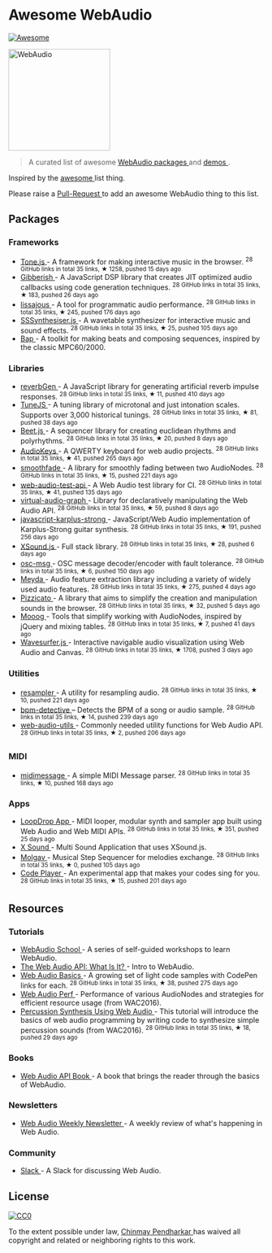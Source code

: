 <h1>
 Awesome WebAudio
</h1>
<p>
 <a href="https://github.com/sindresorhus/awesome">
  <img alt="Awesome" src="https://cdn.rawgit.com/sindresorhus/awesome/d7305f38d29fed78fa85652e3a63e154dd8e8829/media/badge.svg"/>
 </a>
</p>
<p>
 <img alt="WebAudio" src="https://raw.githubusercontent.com/voodootikigod/logo.js/master/webaudio/webaudio-js.png" width="200px"/>
</p>
<blockquote>
 <p>
  A curated list of awesome
  <a href="https://developer.mozilla.org/en-US/docs/Web/API/Web_Audio_API">
   WebAudio
  </a>
  <a href="#packages">
   packages
  </a>
  and
  <a href="#demos">
   demos
  </a>
  .
 </p>
</blockquote>
<p>
 Inspired by the
 <a href="https://github.com/sindresorhus/awesome">
  awesome
 </a>
 list thing.
</p>
<p>
 Please raise a
 <a href="https://github.com/notthetup/awesome-webaudio/pulls">
  Pull-Request
 </a>
 to add an awesome WebAudio thing to this list.
</p>
<h2>
 Packages
</h2>
<h3>
 Frameworks
</h3>
<ul>
 <li>
  <a href="https://github.com/Tonejs/Tone.js">
   Tone.js
  </a>
  - A framework for making interactive music in the browser.
  <sup>
   28 GitHub links in total 35 links, &#9733 1258, pushed 15 days ago
  </sup>
 </li>
 <li>
  <a href="https://github.com/charlieroberts/Gibberish">
   Gibberish
  </a>
  - A JavaScript DSP library that creates JIT optimized audio callbacks using code generation techniques.
  <sup>
   28 GitHub links in total 35 links, &#9733 183, pushed 26 days ago
  </sup>
 </li>
 <li>
  <a href="https://github.com/kylestetz/lissajous">
   lissajous
  </a>
  -  A tool for programmatic audio performance.
  <sup>
   28 GitHub links in total 35 links, &#9733 245, pushed 176 days ago
  </sup>
 </li>
 <li>
  <a href="https://github.com/surikov/SSSynthesiser.js">
   SSSynthesiser.js
  </a>
  -  A wavetable synthesizer for interactive music and sound effects.
  <sup>
   28 GitHub links in total 35 links, &#9733 25, pushed 105 days ago
  </sup>
 </li>
 <li>
  <a href="http://bapjs.org/">
   Bap
  </a>
  - A toolkit for making beats and composing sequences, inspired by the classic MPC60/2000.
 </li>
</ul>
<h3>
 Libraries
</h3>
<ul>
 <li>
  <a href="https://github.com/adelespinasse/reverbGen">
   reverbGen
  </a>
  - A JavaScript library for generating artificial reverb impulse responses.
  <sup>
   28 GitHub links in total 35 links, &#9733 11, pushed 410 days ago
  </sup>
 </li>
 <li>
  <a href="https://github.com/abbernie/tune">
   TuneJS
  </a>
  - A tuning library of microtonal and just intonation scales. Supports over 3,000 historical tunings.
  <sup>
   28 GitHub links in total 35 links, &#9733 81, pushed 38 days ago
  </sup>
 </li>
 <li>
  <a href="https://github.com/zya/beet.js">
   Beet.js
  </a>
  - A sequencer library for creating euclidean rhythms and polyrhythms.
  <sup>
   28 GitHub links in total 35 links, &#9733 20, pushed 8 days ago
  </sup>
 </li>
 <li>
  <a href="https://github.com/kylestetz/AudioKeys">
   AudioKeys
  </a>
  - A QWERTY keyboard for web audio projects.
  <sup>
   28 GitHub links in total 35 links, &#9733 41, pushed 265 days ago
  </sup>
 </li>
 <li>
  <a href="https://github.com/notthetup/smoothfade">
   smoothfade
  </a>
  - A library for smoothly fading between two AudioNodes.
  <sup>
   28 GitHub links in total 35 links, &#9733 15, pushed 221 days ago
  </sup>
 </li>
 <li>
  <a href="https://github.com/mohayonao/web-audio-test-api">
   web-audio-test-api
  </a>
  - A Web Audio test library for CI.
  <sup>
   28 GitHub links in total 35 links, &#9733 41, pushed 135 days ago
  </sup>
 </li>
 <li>
  <a href="https://github.com/benji6/virtual-audio-graph">
   virtual-audio-graph
  </a>
  - Library for declaratively manipulating the Web Audio API.
  <sup>
   28 GitHub links in total 35 links, &#9733 59, pushed 8 days ago
  </sup>
 </li>
 <li>
  <a href="https://github.com/mrahtz/javascript-karplus-strong">
   javascript-karplus-strong
  </a>
  - JavaScript/Web Audio implementation of Karplus-Strong guitar synthesis.
  <sup>
   28 GitHub links in total 35 links, &#9733 191, pushed 256 days ago
  </sup>
 </li>
 <li>
  <a href="https://github.com/Korilakkuma/XSound">
   XSound.js
  </a>
  - Full stack library.
  <sup>
   28 GitHub links in total 35 links, &#9733 28, pushed 6 days ago
  </sup>
 </li>
 <li>
  <a href="https://github.com/mohayonao/osc-msg">
   osc-msg
  </a>
  - OSC message decoder/encoder with fault tolerance.
  <sup>
   28 GitHub links in total 35 links, &#9733 6, pushed 150 days ago
  </sup>
 </li>
 <li>
  <a href="https://github.com/hughrawlinson/meyda">
   Meyda
  </a>
  - Audio feature extraction library including a variety of widely used audio features.
  <sup>
   28 GitHub links in total 35 links, &#9733 275, pushed 4 days ago
  </sup>
 </li>
 <li>
  <a href="https://github.com/alemangui/pizzicato">
   Pizzicato
  </a>
  - A library that aims to simplify the creation and manipulation sounds in the browser.
  <sup>
   28 GitHub links in total 35 links, &#9733 32, pushed 5 days ago
  </sup>
 </li>
 <li>
  <a href="https://github.com/mattlima/mooog">
   Mooog
  </a>
  - Tools that simplify working with AudioNodes, inspired by jQuery and mixing tables.
  <sup>
   28 GitHub links in total 35 links, &#9733 7, pushed 41 days ago
  </sup>
 </li>
 <li>
  <a href="https://github.com/katspaugh/wavesurfer.js">
   Wavesurfer.js
  </a>
  - Interactive navigable audio visualization using Web Audio and Canvas.
  <sup>
   28 GitHub links in total 35 links, &#9733 1708, pushed 3 days ago
  </sup>
 </li>
</ul>
<h3>
 Utilities
</h3>
<ul>
 <li>
  <a href="https://github.com/notthetup/resampler">
   resampler
  </a>
  - A utility for resampling audio.
  <sup>
   28 GitHub links in total 35 links, &#9733 10, pushed 221 days ago
  </sup>
 </li>
 <li>
  <a href="https://github.com/tornqvist/bpm-detective">
   bpm-detective
  </a>
  – Detects the BPM of a song or audio sample.
  <sup>
   28 GitHub links in total 35 links, &#9733 14, pushed 239 days ago
  </sup>
 </li>
 <li>
  <a href="https://github.com/mohayonao/web-audio-utils">
   web-audio-utils
  </a>
  - Commonly needed utility functions for Web Audio API.
  <sup>
   28 GitHub links in total 35 links, &#9733 2, pushed 206 days ago
  </sup>
 </li>
</ul>
<h3>
 MIDI
</h3>
<ul>
 <li>
  <a href="https://github.com/notthetup/midimessage">
   midimessage
  </a>
  - A simple MIDI Message parser.
  <sup>
   28 GitHub links in total 35 links, &#9733 10, pushed 168 days ago
  </sup>
 </li>
</ul>
<h3>
 Apps
</h3>
<ul>
 <li>
  <a href="https://github.com/mmckegg/loop-drop-app">
   LoopDrop App
  </a>
  - MIDI looper, modular synth and sampler app built using Web Audio and Web MIDI APIs.
  <sup>
   28 GitHub links in total 35 links, &#9733 351, pushed 25 days ago
  </sup>
 </li>
 <li>
  <a href="https://korilakkuma.github.io/X-Sound/">
   X Sound
  </a>
  - Multi Sound Application that uses XSound.js.
 </li>
 <li>
  <a href="https://github.com/surikov/molgav">
   Molgav
  </a>
  - Musical Step Sequencer for melodies exchange.
  <sup>
   28 GitHub links in total 35 links, &#9733 0, pushed 105 days ago
  </sup>
 </li>
 <li>
  <a href="https://github.com/jcppman/code-player">
   Code Player
  </a>
  - An experimental app that makes your codes sing for you.
  <sup>
   28 GitHub links in total 35 links, &#9733 15, pushed 201 days ago
  </sup>
 </li>
</ul>
<h2>
 Resources
</h2>
<h3>
 Tutorials
</h3>
<ul>
 <li>
  <a href="https://github.com/mmckegg/web-audio-school ">
   WebAudio School
  </a>
  - A series of self-guided workshops to learn WebAudio.
 </li>
 <li>
  <a href="http://code.tutsplus.com/tutorials/the-web-audio-api-what-is-it--cms-23735">
   The Web Audio API: What Is It?
  </a>
  - Intro to WebAudio.
 </li>
 <li>
  <a href="https://github.com/kylestetz/Web-Audio-Basics">
   Web Audio Basics
  </a>
  - A growing set of light code samples with CodePen links for each.
  <sup>
   28 GitHub links in total 35 links, &#9733 38, pushed 275 days ago
  </sup>
 </li>
 <li>
  <a href="Web Audio API performance and debugging ">
   Web Audio Perf
  </a>
  - Performance of various AudioNodes and strategies for efficient resource usage (from WAC2016).
 </li>
 <li>
  <a href="https://github.com/irritant/WAC-2016-Tutorial">
   Percussion Synthesis Using Web Audio
  </a>
  - This tutorial will introduce the basics of web audio programming by writing code to synthesize simple percussion sounds (from WAC2016).
  <sup>
   28 GitHub links in total 35 links, &#9733 18, pushed 29 days ago
  </sup>
 </li>
</ul>
<h3>
 Books
</h3>
<ul>
 <li>
  <a href="http://chimera.labs.oreilly.com/books/1234000001552/index.html">
   Web Audio API Book
  </a>
  - A book that brings the reader through the basics of WebAudio.
 </li>
</ul>
<h3>
 Newsletters
</h3>
<ul>
 <li>
  <a href="http://blog.chrislowis.co.uk/waw.html">
   Web Audio Weekly Newsletter
  </a>
  - A weekly review of what's happening in Web Audio.
 </li>
</ul>
<h3>
 Community
</h3>
<ul>
 <li>
  <a href="https://web-audio-slackin.herokuapp.com/">
   Slack
  </a>
  - A Slack for discussing Web Audio.
 </li>
</ul>
<h2>
 License
</h2>
<p>
 <a href="https://creativecommons.org/publicdomain/zero/1.0/">
  <img alt="CC0" src="https://licensebuttons.net/p/zero/1.0/88x31.png"/>
 </a>
</p>
<p>
 To the extent possible under law,
 <a href="https://chinpen.net/">
  Chinmay Pendharkar
 </a>
 has waived all copyright and related or neighboring rights to this work.
</p>
